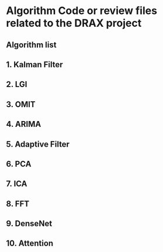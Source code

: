 Algorithm Code or review files related to the DRAX project
======


    
Algorithm list
------

  
## 1. Kalman Filter

  
## 2. LGI

  
## 3. OMIT

  
## 4. ARIMA

  
## 5. Adaptive Filter

## 6. PCA

## 7. ICA

## 8. FFT

## 9. DenseNet

## 10. Attention
